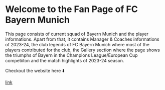 <h1>Welcome to the Fan Page of FC Bayern Munich</h1>

This page consists of current squad of Bayern Munich and the player informations. Apart from that, it contains Manager & Coaches informations of 2023-24, the club legends of FC Bayern Munich where most of the players contributed for the club, the Gallery section where the page shows the triumphs of Bayern in the  Champions League/European Cup competiiton and the match highlights of 2023-24 season. 



Checkout the website here ⬇️


[link]( https://abhirup-raha.github.io/Bayern-Munchen/)



